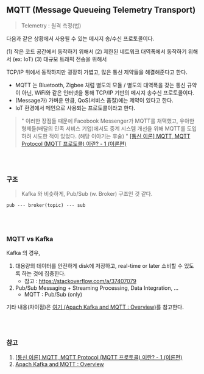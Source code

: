 ## MQTT (Message Queueing Telemetry Transport)

> Telemetry : 원격 측정(법)

다음과 같은 상황에서 사용될 수 있는 메시지 송/수신 프로토콜이다.

(1) 작은 코드 공간에서 동작하기 위해서
(2) 제한된 네트워크 대역폭에서 동작하기 위해서 (ex: IoT)
(3) 대규모 트래픽 전송을 위해서

TCP/IP 위에서 동작하지만 굉장히 가볍고, 많은 통신 제약들을 해결해준다고 한다.

- MQTT 는 Bluetooth, Zigbee 처럼 별도의 모듈 / 별도의 대역폭을 갖는 통신 규약이 아닌, WiFi와 같은 인터넷을 통해 TCP/IP 기반의 메시지 송수신 프로토콜이다.
- (Message가) 가벼운 만큼, QoS(서비스 품질)에는 제약이 있다고 한다.
- IoT 환경에서 메인으로 사용되는 프로토콜이라고 한다.

> " 이러한 장점들 때문에 Facebook Messenger가 MQTT를 채택했고, 우아한형제들(배달의 민족 서비스 기업)에서도 중계 시스템 개선을 위해 MQTT를 도입하려 시도한 적이 있었다. (해당 이야기는 후술) "
> [[통신 이론] MQTT, MQTT Protocol (MQTT 프로토콜) 이란? - 1 (이론편)](https://underflow101.tistory.com/22)


<br><br>

### 구조

> Kafka 와 비슷하게, Pub/Sub (w. Broker) 구조인 것 같다.

```
pub --- broker(topic) --- sub
```

<br><br>

### MQTT vs Kafka


Kafka 의 경우,

1. 대용량의 데이터를 안전하게 disk에 저장하고, real-time or later 소비할 수 있도록 하는 것에 집중한다.
   - 참고 : https://stackoverflow.com/a/37407079
2. Pub/Sub Messaging + Streaming Processing, Data Integration, ...
   - MQTT : Pub/Sub (only)


기타 내용(차이점)은 [여기 (Apach Kafka and MQTT : Overview)](https://velog.io/@jamangstangs/Apach-Kafka-and-MQTT-Overview)를 참고한다.

<br><br>

### 참고

1. [[통신 이론] MQTT, MQTT Protocol (MQTT 프로토콜) 이란? - 1 (이론편)](https://underflow101.tistory.com/22)
2. [Apach Kafka and MQTT : Overview](https://velog.io/@jamangstangs/Apach-Kafka-and-MQTT-Overview)